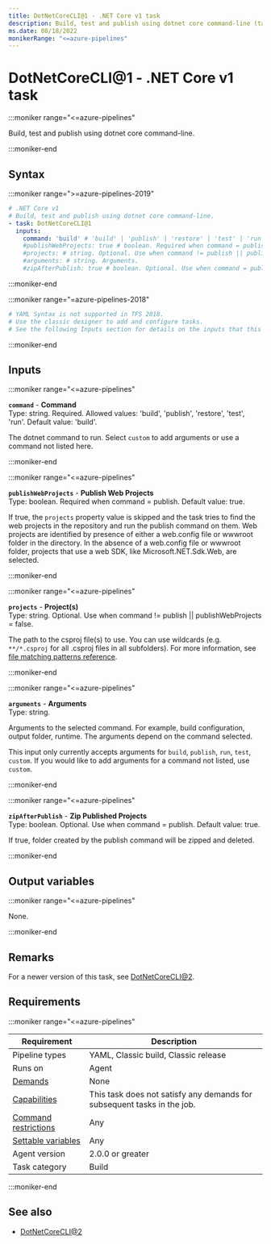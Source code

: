 ```yaml
---
title: DotNetCoreCLI@1 - .NET Core v1 task
description: Build, test and publish using dotnet core command-line (task version 1).
ms.date: 08/18/2022
monikerRange: "<=azure-pipelines"
---
```


# DotNetCoreCLI@1 - .NET Core v1 task

<!-- :::description::: -->
:::moniker range="<=azure-pipelines"

<!-- :::editable-content name="description"::: -->
Build, test and publish using dotnet core command-line.
<!-- :::editable-content-end::: -->

:::moniker-end
<!-- :::description-end::: -->

<!-- :::syntax::: -->
## Syntax

:::moniker range=">=azure-pipelines-2019"

```yaml
# .NET Core v1
# Build, test and publish using dotnet core command-line.
- task: DotNetCoreCLI@1
  inputs:
    command: 'build' # 'build' | 'publish' | 'restore' | 'test' | 'run'. Required. Command. Default: 'build'.
    #publishWebProjects: true # boolean. Required when command = publish. Publish Web Projects. Default: true.
    #projects: # string. Optional. Use when command != publish || publishWebProjects = false. Project(s). 
    #arguments: # string. Arguments. 
    #zipAfterPublish: true # boolean. Optional. Use when command = publish. Zip Published Projects. Default: true.
```

:::moniker-end

:::moniker range="=azure-pipelines-2018"

```yaml
# YAML Syntax is not supported in TFS 2018.
# Use the classic designer to add and configure tasks.
# See the following Inputs section for details on the inputs that this task supports.
```

:::moniker-end
<!-- :::syntax-end::: -->

<!-- :::inputs::: -->
## Inputs

<!-- :::item name="command"::: -->
:::moniker range="<=azure-pipelines"

**`command`** - **Command**<br>
Type: string. Required. Allowed values: 'build', 'publish', 'restore', 'test', 'run'. Default value: 'build'.<br>
<!-- :::editable-content name="helpMarkDown"::: -->
The dotnet command to run. Select `custom` to add arguments or use a command not listed here.
<!-- :::editable-content-end::: -->

:::moniker-end
<!-- :::item-end::: -->
<!-- :::item name="publishWebProjects"::: -->
:::moniker range="<=azure-pipelines"

**`publishWebProjects`** - **Publish Web Projects**<br>
Type: boolean. Required when command = publish. Default value: true.<br>
<!-- :::editable-content name="helpMarkDown"::: -->
If true, the `projects` property value is skipped and the task tries to find the web projects in the repository and run the publish command on them. Web projects are identified by presence of either a web.config file or wwwroot folder in the directory. In the absence of a web.config file or wwwroot folder, projects that use a web SDK, like Microsoft.NET.Sdk.Web, are selected.
<!-- :::editable-content-end::: -->

:::moniker-end
<!-- :::item-end::: -->
<!-- :::item name="projects"::: -->
:::moniker range="<=azure-pipelines"

**`projects`** - **Project(s)**<br>
Type: string. Optional. Use when command != publish || publishWebProjects = false.<br>
<!-- :::editable-content name="helpMarkDown"::: -->
The path to the csproj file(s) to use. You can use wildcards (e.g. `**/*.csproj` for all .csproj files in all subfolders). For more information, see [file matching patterns reference](/azure/devops/pipelines/tasks/file-matching-patterns).
<!-- :::editable-content-end::: -->

:::moniker-end
<!-- :::item-end::: -->
<!-- :::item name="arguments"::: -->
:::moniker range="<=azure-pipelines"

**`arguments`** - **Arguments**<br>
Type: string.<br>
<!-- :::editable-content name="helpMarkDown"::: -->
Arguments to the selected command. For example, build configuration, output folder, runtime. The arguments depend on the command selected.

This input only currently accepts arguments for `build`, `publish`, `run`, `test`, `custom`. If you would like to add arguments for a command not listed, use `custom`.
<!-- :::editable-content-end::: -->

:::moniker-end
<!-- :::item-end::: -->
<!-- :::item name="zipAfterPublish"::: -->
:::moniker range="<=azure-pipelines"

**`zipAfterPublish`** - **Zip Published Projects**<br>
Type: boolean. Optional. Use when command = publish. Default value: true.<br>
<!-- :::editable-content name="helpMarkDown"::: -->
If true, folder created by the publish command will be zipped and deleted.
<!-- :::editable-content-end::: -->

:::moniker-end
<!-- :::item-end::: -->
<!-- :::inputs-end::: -->

<!-- :::outputVariables::: -->
## Output variables

:::moniker range="<=azure-pipelines"

None.

:::moniker-end
<!-- :::outputVariables-end::: -->

<!-- :::remarks::: -->
<!-- :::editable-content name="remarks"::: -->
## Remarks

For a newer version of this task, see [DotNetCoreCLI@2](dot-net-core-cli-v2.md).
<!-- :::editable-content-end::: -->
<!-- :::remarks-end::: -->

<!-- :::examples::: -->
<!-- :::editable-content name="examples"::: -->
<!-- :::editable-content-end::: -->
<!-- :::examples-end::: -->

<!-- :::properties::: -->
## Requirements

:::moniker range="<=azure-pipelines"

| Requirement | Description |
|-------------|-------------|
| Pipeline types | YAML, Classic build, Classic release |
| Runs on | Agent |
| [Demands](/azure/devops/pipelines/process/demands) | None |
| [Capabilities](/azure/devops/pipelines/agents/agents#capabilities) | This task does not satisfy any demands for subsequent tasks in the job. |
| [Command restrictions](/azure/devops/pipelines/security/templates#agent-logging-command-restrictions) | Any |
| [Settable variables](/azure/devops/pipelines/security/templates#agent-logging-command-restrictions) | Any |
| Agent version |  2.0.0 or greater |
| Task category | Build |

:::moniker-end
<!-- :::properties-end::: -->

<!-- :::see-also::: -->
<!-- :::editable-content name="seeAlso"::: -->
## See also

* [DotNetCoreCLI@2](dot-net-core-cli-v2.md)
<!-- :::editable-content-end::: -->
<!-- :::see-also-end::: -->